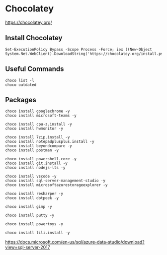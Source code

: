 # Chocolatey
https://chocolatey.org/

## Install Chocolatey

```
Set-ExecutionPolicy Bypass -Scope Process -Force; iex ((New-Object System.Net.WebClient).DownloadString('https://chocolatey.org/install.ps1'))
```

## Useful Commands

```
choco list -l
choco outdated
```

## Packages

```
choco install googlechrome -y
choco install microsoft-teams -y

choco install cpu-z.install -y
choco install hwmonitor -y

choco install 7zip.install -y
choco install notepadplusplus.install -y
choco install beyondcompare -y
choco install postman -y

choco install powershell-core -y
choco install git.install -y
choco install nodejs-lts -y

choco install vscode -y
choco install sql-server-management-studio -y
choco install microsoftazurestorageexplorer -y

choco install resharper -y
choco install dotpeek -y

choco install gimp -y

choco install putty -y

choco install powertoys -y

choco install lili.install -y
```

https://docs.microsoft.com/en-us/sql/azure-data-studio/download?view=sql-server-2017
